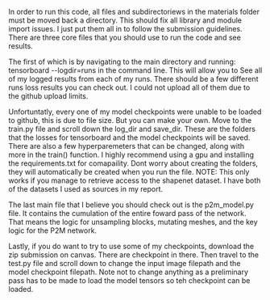 In order to run this code, all files and subdirectoriews in the materials folder must be moved back a directory. This should fix all library and module import issues.
I just put them all in to follow the submission guidelines. There are three core files that you should use to run the code and see results.

The first of which is by navigating to the main directory and running: tensorboard --logdir=runs in the command line. This will allow you to
See all of my logged results from each of my runs. There should be a few different runs loss results you can check out. I could not upload all of them due to the
github upload limits.

Unfortuntatly, every one of my model checkpoints were unable to be loaded to github, this is due to file size. But you can make your own. Move to the train.py file and 
scroll down the log_dir and save_dir. These are the folders that the losses for tensorboard and the model checkpoints will be saved. There are also a few hyperparemeters that can be changed, along with more in the train() function. I highly recommend using a gpu and installing the requirements.txt for comapaility. Dont worry about creating the folders, they will automatically be created when you run the file.
NOTE: This only works if you manage to retrieve access to the shapenet dataset. I have both of the datasets I used as sources in my report.


The last main file that I believe you should check out is the p2m_model.py file. It contains the cumulation of the entire foward pass of the network. That means the logic for unsampling blocks, mutating meshes, and the key logic for the P2M network.

Lastly, if you do want to try to use some of my checkpoints, download the zip submission on canvas. There are checkpoint in there. Then travel to the test.py file and scroll down to change the input image filepath and the model checkpoint filepath. Note not to change anything as a preliminary pass has to be made to load the model tensors so teh checkpoint can be loaded.


